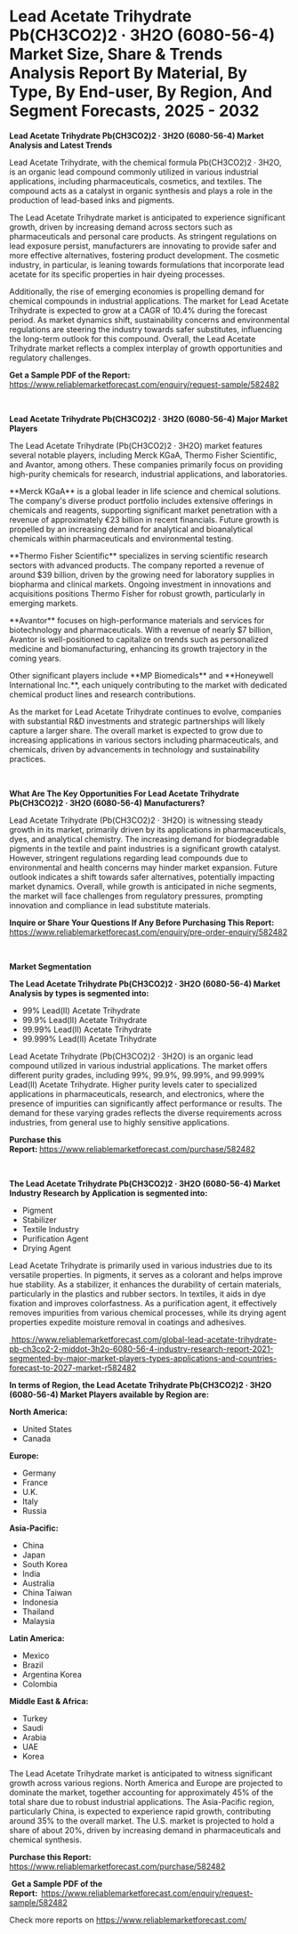 <p><h1>Lead Acetate Trihydrate Pb(CH3CO2)2 · 3H2O (6080-56-4) Market Size, Share & Trends Analysis Report By Material, By Type, By End-user, By Region, And Segment Forecasts, 2025 - 2032</h1></p><p><strong>Lead Acetate Trihydrate Pb(CH3CO2)2 · 3H2O (6080-56-4) Market Analysis and Latest Trends</strong></p>
<p><p>Lead Acetate Trihydrate, with the chemical formula Pb(CH3CO2)2 · 3H2O, is an organic lead compound commonly utilized in various industrial applications, including pharmaceuticals, cosmetics, and textiles. The compound acts as a catalyst in organic synthesis and plays a role in the production of lead-based inks and pigments.</p><p>The Lead Acetate Trihydrate market is anticipated to experience significant growth, driven by increasing demand across sectors such as pharmaceuticals and personal care products. As stringent regulations on lead exposure persist, manufacturers are innovating to provide safer and more effective alternatives, fostering product development. The cosmetic industry, in particular, is leaning towards formulations that incorporate lead acetate for its specific properties in hair dyeing processes.</p><p>Additionally, the rise of emerging economies is propelling demand for chemical compounds in industrial applications. The market for Lead Acetate Trihydrate is expected to grow at a CAGR of 10.4% during the forecast period. As market dynamics shift, sustainability concerns and environmental regulations are steering the industry towards safer substitutes, influencing the long-term outlook for this compound. Overall, the Lead Acetate Trihydrate market reflects a complex interplay of growth opportunities and regulatory challenges.</p></p>
<p><strong>Get a Sample PDF of the Report:&nbsp;</strong> <a href="https://www.reliablemarketforecast.com/enquiry/request-sample/582482?utm_campaign=3500&utm_medium=2&utm_source=Github&utm_content=ia&utm_term=23032025&utm_id=lead-acetate-trihydrate-pbch3co22-3h2o-6080-56-4">https://www.reliablemarketforecast.com/enquiry/request-sample/582482</a></p>
<p>&nbsp;</p>
<p><strong>Lead Acetate Trihydrate Pb(CH3CO2)2 · 3H2O (6080-56-4) Major Market Players</strong></p>
<p><p>The Lead Acetate Trihydrate (Pb(CH3CO2)2 · 3H2O) market features several notable players, including Merck KGaA, Thermo Fisher Scientific, and Avantor, among others. These companies primarily focus on providing high-purity chemicals for research, industrial applications, and laboratories.</p><p>**Merck KGaA** is a global leader in life science and chemical solutions. The company's diverse product portfolio includes extensive offerings in chemicals and reagents, supporting significant market penetration with a revenue of approximately €23 billion in recent financials. Future growth is propelled by an increasing demand for analytical and bioanalytical chemicals within pharmaceuticals and environmental testing.</p><p>**Thermo Fisher Scientific** specializes in serving scientific research sectors with advanced products. The company reported a revenue of around $39 billion, driven by the growing need for laboratory supplies in biopharma and clinical markets. Ongoing investment in innovations and acquisitions positions Thermo Fisher for robust growth, particularly in emerging markets.</p><p>**Avantor** focuses on high-performance materials and services for biotechnology and pharmaceuticals. With a revenue of nearly $7 billion, Avantor is well-positioned to capitalize on trends such as personalized medicine and biomanufacturing, enhancing its growth trajectory in the coming years.</p><p>Other significant players include **MP Biomedicals** and **Honeywell International Inc.**, each uniquely contributing to the market with dedicated chemical product lines and research contributions.</p><p>As the market for Lead Acetate Trihydrate continues to evolve, companies with substantial R&D investments and strategic partnerships will likely capture a larger share. The overall market is expected to grow due to increasing applications in various sectors including pharmaceuticals, and chemicals, driven by advancements in technology and sustainability practices.</p></p>
<p>&nbsp;</p>
<p><strong>What Are The Key Opportunities For Lead Acetate Trihydrate Pb(CH3CO2)2 · 3H2O (6080-56-4) Manufacturers?</strong></p>
<p><p>Lead Acetate Trihydrate (Pb(CH3CO2)2 · 3H2O) is witnessing steady growth in its market, primarily driven by its applications in pharmaceuticals, dyes, and analytical chemistry. The increasing demand for biodegradable pigments in the textile and paint industries is a significant growth catalyst. However, stringent regulations regarding lead compounds due to environmental and health concerns may hinder market expansion. Future outlook indicates a shift towards safer alternatives, potentially impacting market dynamics. Overall, while growth is anticipated in niche segments, the market will face challenges from regulatory pressures, prompting innovation and compliance in lead substitute materials.</p></p>
<p><strong>Inquire or Share Your Questions If Any Before Purchasing This Report:</strong> <a href="https://www.reliablemarketforecast.com/enquiry/pre-order-enquiry/582482?utm_campaign=3500&utm_medium=2&utm_source=Github&utm_content=ia&utm_term=23032025&utm_id=lead-acetate-trihydrate-pbch3co22-3h2o-6080-56-4">https://www.reliablemarketforecast.com/enquiry/pre-order-enquiry/582482</a></p>
<p>&nbsp;</p>
<p><strong>Market Segmentation</strong></p>
<p><strong>The Lead Acetate Trihydrate Pb(CH3CO2)2 · 3H2O (6080-56-4) Market Analysis by types is segmented into:</strong></p>
<p><ul><li>99% Lead(II) Acetate Trihydrate</li><li>99.9% Lead(II) Acetate Trihydrate</li><li>99.99% Lead(II) Acetate Trihydrate</li><li>99.999% Lead(II) Acetate Trihydrate</li></ul></p>
<p><p>Lead Acetate Trihydrate (Pb(CH3CO2)2 · 3H2O) is an organic lead compound utilized in various industrial applications. The market offers different purity grades, including 99%, 99.9%, 99.99%, and 99.999% Lead(II) Acetate Trihydrate. Higher purity levels cater to specialized applications in pharmaceuticals, research, and electronics, where the presence of impurities can significantly affect performance or results. The demand for these varying grades reflects the diverse requirements across industries, from general use to highly sensitive applications.</p></p>
<p><strong>Purchase this Report:&nbsp;</strong><a href="https://www.reliablemarketforecast.com/purchase/582482?utm_campaign=3500&utm_medium=2&utm_source=Github&utm_content=ia&utm_term=23032025&utm_id=lead-acetate-trihydrate-pbch3co22-3h2o-6080-56-4">https://www.reliablemarketforecast.com/purchase/582482</a></p>
<p>&nbsp;</p>
<p><strong>The Lead Acetate Trihydrate Pb(CH3CO2)2 · 3H2O (6080-56-4) Market Industry Research by Application is segmented into:</strong></p>
<p><ul><li>Pigment</li><li>Stabilizer</li><li>Textile Industry</li><li>Purification Agent</li><li>Drying Agent</li></ul></p>
<p><p>Lead Acetate Trihydrate is primarily used in various industries due to its versatile properties. In pigments, it serves as a colorant and helps improve hue stability. As a stabilizer, it enhances the durability of certain materials, particularly in the plastics and rubber sectors. In textiles, it aids in dye fixation and improves colorfastness. As a purification agent, it effectively removes impurities from various chemical processes, while its drying agent properties expedite moisture removal in coatings and adhesives.</p></p>
<p><a href="https://www.reliablemarketforecast.com/global-lead-acetate-trihydrate-pb-ch3co2-2-middot-3h2o-6080-56-4-industry-research-report-2021-segmented-by-major-market-players-types-applications-and-countries-forecast-to-2027-market-r582482?utm_campaign=3500&utm_medium=2&utm_source=Github&utm_content=ia&utm_term=23032025&utm_id=lead-acetate-trihydrate-pbch3co22-3h2o-6080-56-4">&nbsp;https://www.reliablemarketforecast.com/global-lead-acetate-trihydrate-pb-ch3co2-2-middot-3h2o-6080-56-4-industry-research-report-2021-segmented-by-major-market-players-types-applications-and-countries-forecast-to-2027-market-r582482</a></p>
<p><strong>In terms of Region, the Lead Acetate Trihydrate Pb(CH3CO2)2 · 3H2O (6080-56-4) Market Players available by Region are:</strong></p>
<p>
    <p> <strong> North America: </strong>
        <ul>
            <li>United States</li>
            <li>Canada</li>
        </ul>
        </p> 
    <p> <strong> Europe: </strong>
        <ul>
            <li>Germany</li>
            <li>France</li>
            <li>U.K.</li>
            <li>Italy</li>
            <li>Russia</li>
        </ul>
        </p> 
    <p> <strong> Asia-Pacific: </strong>
        <ul>
            <li>China</li>
            <li>Japan</li>
            <li>South Korea</li>
            <li>India</li>
            <li>Australia</li>
            <li>China Taiwan</li>
            <li>Indonesia</li>
            <li>Thailand</li>
            <li>Malaysia</li>
        </ul>
        </p> 
    <p> <strong> Latin America: </strong>
        <ul>
            <li>Mexico</li>
            <li>Brazil</li>
            <li>Argentina Korea</li>
            <li>Colombia</li>
        </ul>
        </p> 
    <p> <strong> Middle East & Africa: </strong>
        <ul>
            <li>Turkey</li>
            <li>Saudi</li>
            <li>Arabia</li>
            <li>UAE</li>
            <li>Korea</li>
        </ul>
    </p>
    </p>
<p><p>The Lead Acetate Trihydrate market is anticipated to witness significant growth across various regions. North America and Europe are projected to dominate the market, together accounting for approximately 45% of the total share due to robust industrial applications. The Asia-Pacific region, particularly China, is expected to experience rapid growth, contributing around 35% to the overall market. The U.S. market is projected to hold a share of about 20%, driven by increasing demand in pharmaceuticals and chemical synthesis.</p></p>
<p><strong>Purchase this Report: </strong><a href="https://www.reliablemarketforecast.com/purchase/582482?utm_campaign=3500&utm_medium=2&utm_source=Github&utm_content=ia&utm_term=23032025&utm_id=lead-acetate-trihydrate-pbch3co22-3h2o-6080-56-4">https://www.reliablemarketforecast.com/purchase/582482</a></p>
<p>&nbsp;<strong>Get a Sample PDF of the Report:&nbsp;&nbsp;</strong><a href="https://www.reliablemarketforecast.com/enquiry/request-sample/582482?utm_campaign=3500&utm_medium=2&utm_source=Github&utm_content=ia&utm_term=23032025&utm_id=lead-acetate-trihydrate-pbch3co22-3h2o-6080-56-4">https://www.reliablemarketforecast.com/enquiry/request-sample/582482</a></p>
<p><strong></strong></p>
<p>Check more reports on <a href="https://www.reliablemarketforecast.com/?utm_campaign=3500&utm_medium=2&utm_source=Github&utm_content=ia&utm_term=23032025&utm_id=lead-acetate-trihydrate-pbch3co22-3h2o-6080-56-4">https://www.reliablemarketforecast.com/</a></p>